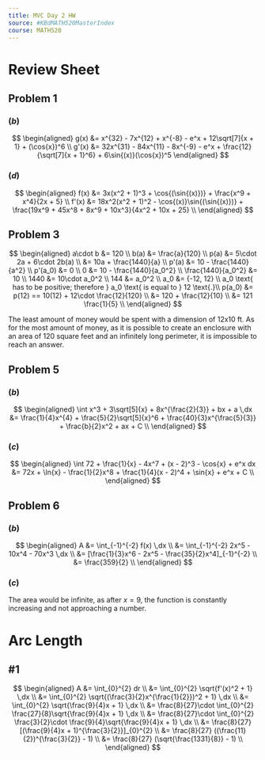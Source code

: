 ```yaml
---
title: MVC Day 2 HW
source: #KBdMATH520MasterIndex
course: MATH520
---
```


# Review Sheet

## Problem 1
### $(b)$
$$
\begin{aligned}
g(x) &= x^{32} - 7x^{12} + x^{-8} - e^x + 12\sqrt[7]{x + 1} + (\cos{x})^6 \\
g'(x) &= 32x^{31} - 84x^{11} - 8x^{-9} - e^x + \frac{12}{\sqrt[7]{x + 1}^6} + 6\sin{(x)}(\cos{x})^5
\end{aligned}
$$

### $(d)$
$$
\begin{aligned}
f(x) &= 3x(x^2 + 1)^3 + \cos{(\sin{(x)})} + \frac{x^9 + x^4}{2x + 5} \\
f'(x) &= 18x^2(x^2 + 1)^2 - \cos{(x)}\sin{(\sin{(x)})} + \frac{19x^9 + 45x^8 + 8x^9 + 10x^3}{4x^2 + 10x + 25} \\
\end{aligned}
$$

## Problem 3
$$
\begin{aligned}
a\cdot b &= 120 \\
b(a) &= \frac{a}{120} \\
p(a) &= 5\cdot 2a + 6\cdot 2b(a) \\
&= 10a + \frac{1440}{a} \\
p'(a) &= 10 - \frac{1440}{a^2} \\
p'(a_0) &= 0 \\
0 &= 10 - \frac{1440}{a_0^2} \\
\frac{1440}{a_0^2} &= 10 \\
1440 &= 10\cdot a_0^2 \\
144 &= a_0^2 \\
a_0 &= {-12, 12} \\
a_0 \text{ has to be positive; therefore } a_0 \text{ is equal to } 12 \text{.}\\
p(a_0) &= p(12) == 10(12) + 12\cdot \frac{12}{120} \\
&= 120 + \frac{12}{10} \\
&= 121 \frac{1}{5} \\
\end{aligned}
$$

The least amount of money would be spent with a dimension of 12x10 ft.
As for the most amount of money, as it is possible to create an enclosure with an area of $120$ square feet and an infinitely long perimeter, it is impossible to reach an answer.

## Problem 5
### $(b)$
$$
\begin{aligned}
\int x^3 + 3\sqrt[5]{x} + 8x^{\frac{2}{3}} + bx + a \,dx &= \frac{1}{4}x^{4} + \frac{5}{2}\sqrt[5]{x}^6 + \frac{40}{3}x^{\frac{5}{3}} + \frac{b}{2}x^2 + ax + C \\
\end{aligned}
$$

### $(c)$
$$
\begin{aligned}
\int 72 + \frac{1}{x} - 4x^7 + (x - 2)^3 - \cos{x} + e^x dx &= 72x + \ln{x} - \frac{1}{2}x^8 + \frac{1}{4}(x - 2)^4 + \sin{x} + e^x + C \\
\end{aligned}
$$

## Problem 6
### $(b)$
$$
\begin{aligned}
A &= \int_{-1}^{-2} f(x) \,dx \\
&= \int_{-1}^{-2} 2x^5 - 10x^4 - 70x^3 \,dx \\
&= [\frac{1}{3}x^6 - 2x^5 - \frac{35}{2}x^4]_{-1}^{-2} \\
&= \frac{359}{2} \\
\end{aligned}
$$

### $(c)$
The area would be infinite, as after $x=9$, the function is constantly increasing and not approaching a number.

# Arc Length
## #1
$$
\begin{aligned}
A &= \int_{0}^{2} dr \\
&= \int_{0}^{2} \sqrt{f'(x)^2 + 1} \,dx \\
&= \int_{0}^{2} \sqrt{(\frac{3}{2}x^{\frac{1}{2}})^2 + 1} \,dx \\
&= \int_{0}^{2} \sqrt{\frac{9}{4}x + 1} \,dx \\
&= \frac{8}{27}\cdot \int_{0}^{2} \frac{27}{8}\sqrt{\frac{9}{4}x + 1} \,dx \\
&= \frac{8}{27}\cdot \int_{0}^{2} \frac{3}{2}\cdot \frac{9}{4}\sqrt{\frac{9}{4}x + 1} \,dx \\
&= \frac{8}{27} [(\frac{9}{4}x + 1)^{\frac{3}{2}}]_{0}^{2} \\
&= \frac{8}{27} ((\frac{11}{2})^{\frac{3}{2}} - 1) \\
&= \frac{8}{27} (\sqrt{\frac{1331}{8}} - 1) \\
\end{aligned}
$$